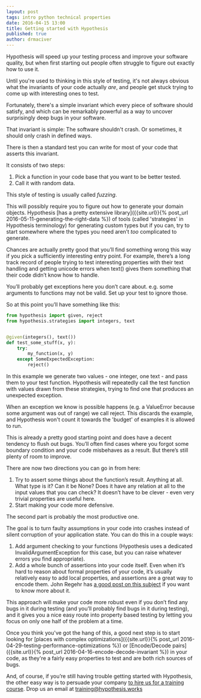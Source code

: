 ```yaml
---
layout: post
tags: intro python technical properties
date: 2016-04-15 13:00
title: Getting started with Hypothesis
published: true
author: drmaciver
---
```


Hypothesis will speed up your testing process and improve your software quality,
but when first starting out people often struggle to figure out exactly how to use it.

Until you're used to thinking in this style of testing, it's not always obvious what the invariants of your
code actually *are*, and people get stuck trying to come up with interesting ones to test.

Fortunately, there's a simple invariant which every piece of software should satisfy, and which can be
remarkably powerful as a way to uncover surprisingly deep bugs in your software.

<!--more-->

That invariant is simple: The software shouldn't crash. Or sometimes, it should only crash in defined
ways.

There is then a standard test you can write for most of your code that asserts this
invariant.

It consists of two steps:

1. Pick a function in your code base that you want to be better tested.
2. Call it with random data.

This style of testing is usually called *fuzzing*.

This will possibly require you to figure out how to generate your domain objects. Hypothesis
[has a pretty extensive library]({{site.url}}{% post_url 2016-05-11-generating-the-right-data %})
of tools (called 'strategies' in Hypothesis terminology) for generating
custom types but if you can, try to start somewhere where the types you
need aren’t *too* complicated to generate.

Chances are actually pretty good that you’ll find something wrong this way if you pick a
sufficiently interesting entry point. For example, there’s a long track record of people trying to
test interesting properties with their text handling and getting unicode errors when text()
gives them something that their code didn’t know how to handle.

You’ll probably get exceptions here you don’t care about. e.g. some arguments to functions may not be valid.
Set up your test to ignore those.

So at this point you’ll have something like this:

```python
from hypothesis import given, reject
from hypothesis.strategies import integers, text


@given(integers(), text())
def test_some_stuff(x, y):
    try:
        my_function(x, y)
    except SomeExpectedException:
        reject()
```

In this example we generate two values - one integer, one text - and
pass them to your test function. Hypothesis will repeatedly call the
test function with values drawn from these strategies, trying to find
one that produces an unexpected exception.

When an exception we know is possible happens (e.g. a ValueError because
some argument was out of range) we call reject. This discards the
example, and Hypothesis won't count it towards the 'budget' of examples
it is allowed to run.

This is already a pretty good starting point and does have a decent
tendency to flush out bugs. You’ll often find cases where you forgot some
boundary condition and your code misbehaves as a result. But there’s
still plenty of room to improve.

There are now two directions you can go in from here:

1. Try to assert some things about the function’s result. Anything at all. What type is it?
   Can it be None? Does it have any relation at all to the input values that you can check?
   It doesn’t have to be clever - even very trivial properties are useful here.
2. Start making your code more defensive.

The second part is probably the most productive one.

The goal is to turn faulty assumptions in your code into crashes instead of silent corruption of your application state. You can do this in a couple ways:

1. Add argument checking to your functions (Hypothesis uses a dedicated InvalidArgumentException for this case, but you can raise whatever errors you find appropriate).
2. Add a whole bunch of assertions into your code itself.
Even when it’s hard to reason about formal properties of your code, it’s usually relatively easy to add local properties, and assertions are a great way to encode them. John Regehr has [a good post on this subject](http://blog.regehr.org/archives/1091) if you want to know more about it.

This approach will make your code more robust even if you don’t find any bugs in it during testing (and you’ll probably find bugs in it during testing), and it gives you a nice easy route into property based testing by letting you focus on only one half of the problem at a time.

Once you think you've got the hang of this, a good next step is to start looking for 
[places with complex optimizations]({{site.url}}{% post_url 2016-04-29-testing-performance-optimizations %}) or
[Encode/Decode pairs]({{site.url}}{% post_url 2016-04-16-encode-decode-invariant %}) in
your code, as they're a fairly easy properties to test and are both rich sources of bugs.

And, of course, if you’re still having trouble getting started with Hypothesis, the other easy way is to persuade your company [to hire us for a training course](/training/). Drop us an email at [training@hypothesis.works](mailto:training@hypothesis.works])
